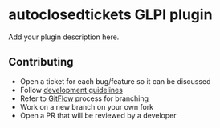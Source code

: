 # autoclosedtickets GLPI plugin

Add your plugin description here.

## Contributing

* Open a ticket for each bug/feature so it can be discussed
* Follow [development guidelines](http://glpi-developer-documentation.readthedocs.io/en/latest/plugins/index.html)
* Refer to [GitFlow](http://git-flow.readthedocs.io/) process for branching
* Work on a new branch on your own fork
* Open a PR that will be reviewed by a developer
